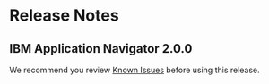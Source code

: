 # Release Notes

## IBM Application Navigator 2.0.0 

We recommend you review [Known Issues](known-issues.md) before using this release. 
